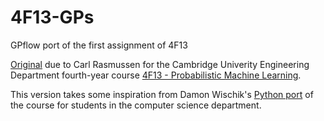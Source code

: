 # 4F13-GPs
GPflow port of the first assignment of 4F13

[Original](http://mlg.eng.cam.ac.uk/teaching/4f13/1920/cw/coursework1.pdf) due to Carl Rasmussen for the Cambridge Univerity Engineering Department fourth-year course [4F13 - Probabilistic Machine Learning](http://mlg.eng.cam.ac.uk/teaching/4f13/1718/).

This version takes some inspiration from Damon Wischik's [Python port](https://github.com/damonjw/probml) of the course for students in the computer science department.
